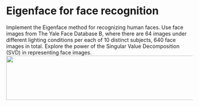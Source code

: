 # Eigenface for face recognition
Implement the Eigenface method for recognizing human faces. Use face images from The Yale Face Database B, where there are 64 images under different lighting conditions per each of 10 distinct subjects, 640 face images in total. Explore the power of the Singular Value Decomposition (SVD) in representing face images.
<img src="https://github.com/zoelovecoffee/machine_learning/blob/main/eigenface/eigen_face.png" width="800" height="120">
<!-- https://github.com/zoelovecoffee/applied_machine_learning/blob/main/eigenface/eigen_face.png -->
